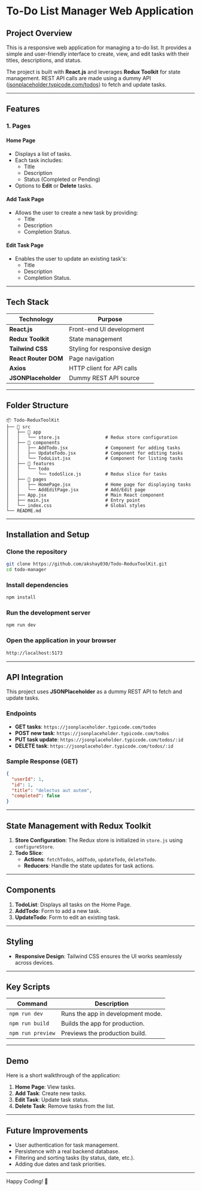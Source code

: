 # **To-Do List Manager Web Application**

## **Project Overview**

This is a responsive web application for managing a to-do list. It provides a simple and user-friendly interface to create, view, and edit tasks with their titles, descriptions, and status.

The project is built with **React.js** and leverages **Redux Toolkit** for state management. REST API calls are made using a dummy API ([jsonplaceholder.typicode.com/todos](https://jsonplaceholder.typicode.com/todos)) to fetch and update tasks.

---

## **Features**

### **1. Pages**

#### **Home Page**

- Displays a list of tasks.
- Each task includes:
  - Title
  - Description
  - Status (Completed or Pending)
- Options to **Edit** or **Delete** tasks.

#### **Add Task Page**

- Allows the user to create a new task by providing:
  - Title
  - Description
  - Completion Status.

#### **Edit Task Page**

- Enables the user to update an existing task's:
  - Title
  - Description
  - Completion Status.

---

## **Tech Stack**

| **Technology**       | **Purpose**                   |
| -------------------- | ----------------------------- |
| **React.js**         | Front-end UI development      |
| **Redux Toolkit**    | State management              |
| **Tailwind CSS**     | Styling for responsive design |
| **React Router DOM** | Page navigation               |
| **Axios**            | HTTP client for API calls     |
| **JSONPlaceholder**  | Dummy REST API source         |

---

## **Folder Structure**

```
📦 Todo-ReduxToolKit
├── 📁 src
│   ├── 📁 app
│   │   └── store.js                 # Redux store configuration
│   ├── 📁 components
│   │   ├── AddTodo.jsx              # Component for adding tasks
│   │   ├── UpdateTodo.jsx           # Component for editing tasks
│   │   └── TodoList.jsx             # Component for listing tasks
│   ├── 📁 features
│   │   └── todo
│   │       └── todoSlice.js         # Redux slice for tasks
│   ├── 📁 pages
│   │   ├── HomePage.jsx             # Home page for displaying tasks
│   │   └── AddEditPage.jsx          # Add/Edit page
│   ├── App.jsx                      # Main React component
│   ├── main.jsx                     # Entry point
│   └── index.css                    # Global styles
└── README.md
```

---

## **Installation and Setup**

### **Clone the repository**

```bash
git clone https://github.com/akshay030/Todo-ReduxToolKit.git
cd todo-manager
```

### **Install dependencies**

```bash
npm install
```

### **Run the development server**

```bash
npm run dev
```

### **Open the application in your browser**

```bash
http://localhost:5173
```

---

## **API Integration**

This project uses **JSONPlaceholder** as a dummy REST API to fetch and update tasks.

### **Endpoints**

- **GET tasks**: `https://jsonplaceholder.typicode.com/todos`
- **POST new task**: `https://jsonplaceholder.typicode.com/todos`
- **PUT task update**: `https://jsonplaceholder.typicode.com/todos/:id`
- **DELETE task**: `https://jsonplaceholder.typicode.com/todos/:id`

### **Sample Response (GET)**

```json
{
  "userId": 1,
  "id": 1,
  "title": "delectus aut autem",
  "completed": false
}
```

---

## **State Management with Redux Toolkit**

1. **Store Configuration**: The Redux store is initialized in `store.js` using `configureStore`.
2. **Todo Slice**:
   - **Actions**: `fetchTodos`, `addTodo`, `updateTodo`, `deleteTodo`.
   - **Reducers**: Handle the state updates for task actions.

---

## **Components**

1. **TodoList**: Displays all tasks on the Home Page.
2. **AddTodo**: Form to add a new task.
3. **UpdateTodo**: Form to edit an existing task.

---

## **Styling**

- **Responsive Design**: Tailwind CSS ensures the UI works seamlessly across devices.

---

## **Key Scripts**

| **Command**       | **Description**                   |
| ----------------- | --------------------------------- |
| `npm run dev`     | Runs the app in development mode. |
| `npm run build`   | Builds the app for production.    |
| `npm run preview` | Previews the production build.    |

---

## **Demo**

Here is a short walkthrough of the application:

1. **Home Page**: View tasks.
2. **Add Task**: Create new tasks.
3. **Edit Task**: Update task status.
4. **Delete Task**: Remove tasks from the list.

---

## **Future Improvements**

- User authentication for task management.
- Persistence with a real backend database.
- Filtering and sorting tasks (by status, date, etc.).
- Adding due dates and task priorities.

---


Happy Coding! 🚀

